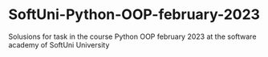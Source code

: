 # SoftUni-Python-OOP-february-2023
Solusions for task in the course Python OOP february 2023 at the software academy of SoftUni University
